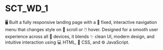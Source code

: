 # SCT_WD_1
🖥️ Built a fully responsive landing page with a 📌 fixed, interactive navigation menu that changes style on 🔄 scroll or 🖱️ hover. Designed for a smooth user experience across all 📱 devices, it blends ✨ clean UI, modern design, and intuitive interaction using 💻 HTML, 🎨 CSS, and ⚙️ JavaScript.
